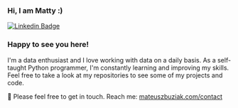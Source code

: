### Hi, I am Matty :)

[![Linkedin Badge](https://img.shields.io/badge/-LinkedIn-0e76a8?style=flat-square&logo=Linkedin&logoColor=white)](https://www.linkedin.com/in/mateusz-buziak/)

### Happy to see you here!

I'm a data enthusiast and I love working with data on a daily basis. As a self-taught Python programmer, I'm constantly learning and improving my skills. Feel free to take a look at my repositories to see some of my projects and code.

📩 Please feel free to get in touch. Reach me: [mateuszbuziak.com/contact](https://mateuszbuziak.com/contact)
